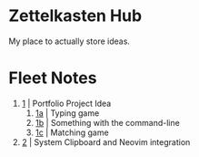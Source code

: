 # Zettelkasten Hub
My place to actually store ideas.

# Fleet Notes
1. [1](1.md) | Portfolio Project Idea
    1. [1a](1a.md) | Typing game
    2. [1b](1b.md) | Something with the command-line
    3. [1c](1c.md) | Matching game
2. [2](2.md) | System Clipboard and Neovim integration
